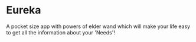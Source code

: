 # Eureka
A pocket size app with powers of elder wand which will make your life easy to get all the information about your 'Needs'!

